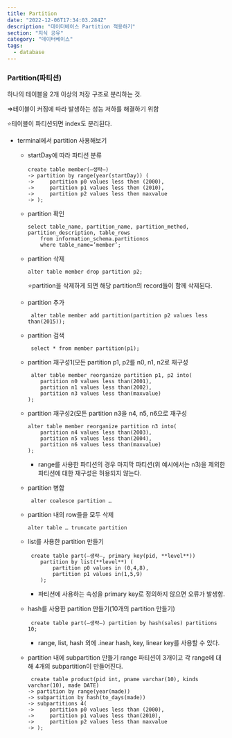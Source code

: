 ```yaml
---
title: Partition
date: "2022-12-06T17:34:03.284Z"
description: "데이터베이스 Partition 적용하기"
section: "지식 공유" 
category: "데이터베이스"
tags:
  - database
---
```


### Partition(파티션)

하나의 테이블을 2개 이상의 저장 구조로 분리하는 것.

⇒테이블이 커짐에 따라 발생하는 성능 저하를 해결하기 위함

⭐테이블이 파티션되면 index도 분리된다.

- terminal에서 partition 사용해보기

  - startDay에 따라 파티션 분류

    ```
    create table member(—생략—)
    -> partition by range(year(startDay)) (
    ->     partition p0 values less then (2000),
    ->     partition p1 values less then (2010),
    ->     partition p2 values less then maxvalue
    -> );
    ```

  - partition 확인

    ```
    select table_name, partition_name, partition_method, partition_description, table_rows
        from information_schema.partitionos
        where table_name=’member’;
    ```

  - partition 삭제

    ```
    alter table member drop partition p2;
    ```

    ⭐partition을 삭제하게 되면 해당 partition의 record들이 함께 삭제된다.

  - partition 추가

    ```
     alter table member add partition(partition p2 values less than(2015));
    ```

  - partition 검색

    ```
     select * from member partition(p1);
    ```

  - partition 재구성1(모든 partition p1, p2를 n0, n1, n2로 재구성

    ```
     alter table member reorganize partition p1, p2 into(
        partition n0 values less than(2001),
        partition n1 values less than(2002),
        partition n3 values less than(maxvalue)
    );
    ```

  - partition 재구성2(모든 partition n3을 n4, n5, n6으로 재구성

    ```
    alter table member reorganize partition n3 into(
        partition n4 values less than(2003),
        partition n5 values less than(2004),
        partition n6 values less than(maxvalue)
    );
    ```

    - range를 사용한 파티션의 경우 마지막 파티션(위 예시에서는 n3)을 제외한 파티션에 대한 재구성은 허용되지 않는다.

  - partition 병합

    ```
     alter coalesce partition …
    ```

  - partition 내의 row들을 모두 삭제

    ```
    alter table … truncate partition
    ```

  - list를 사용한 partition 만들기

    ```
     create table part(—생략—, primary key(pid, **level**))
        partition by list(**level**) (
            partition p0 values in (0,4,8),
            partition p1 values in(1,5,9)
        );
    ```

    - 파티션에 사용하는 속성을 primary key로 정의하지 않으면 오류가 발생함.

  - hash를 사용한 partition 만들기(10개의 partition 만들기)

    ```
     create table part(—생략—) partition by hash(sales) partitions 10;
    ```

    - range, list, hash 외에 .inear hash, key, linear key를 사용할 수 있다.

  - partition 내에 subpartition 만들기
    range 파티션이 3개이고 각 range에 대해 4개의 subpartition이 만들어진다.
    ```
     create table product(pid int, pname varchar(10), kinds varchar(10), made DATE)
    -> partition by range(year(made))
    -> subpartition by hash(to_days(made))
    -> subpartitions 4(
    ->     partition p0 values less than (2000),
    ->     partition p1 values less than(2010),
    ->     partition p2 values less than maxvalue
    -> );
    ```
